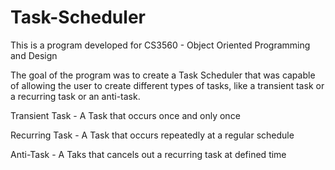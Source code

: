 # Task-Scheduler

This is a program developed for CS3560 - Object Oriented Programming and Design

The goal of the program was to create a Task Scheduler that was capable of allowing the user to create different types of tasks, like a transient task or a recurring task or an anti-task. 

Transient Task - A Task that occurs once and only once

Recurring Task - A Task that occurs repeatedly at a regular schedule

Anti-Task - A Taks that cancels out a recurring task at defined time
